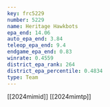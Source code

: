 ```yaml
---
key: frc5229
number: 5229
name: Heritage Hawkbots
epa_end: 14.06
auto_epa_end: 3.84
teleop_epa_end: 9.4
endgame_epa_end: 0.83
winrate: 0.4559
district_epa_rank: 264
district_epa_percentile: 0.4834
type: Team
---
```

[[2024mimid]]
[[2024mimtp]]
